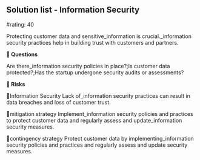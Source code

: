 

## Solution list - Information Security

#rating: 40


Protecting customer data and sensitive_information is crucial._information security practices help in building trust with customers and partners.

**💭 Questions**

Are there_information security policies in place?;Is customer data protected?;Has the startup undergone security audits or assessments?

**🚨 Risks**

🚨Information Security
Lack of_information security practices can result in data breaches and loss of customer trust.

🚨mitigation strategy
Implement_information security policies and practices to protect customer data and regularly assess and update_information security measures.

🚨contingency strategy
Protect customer data by implementing_information security policies and practices and regularly assess and update security measures.




